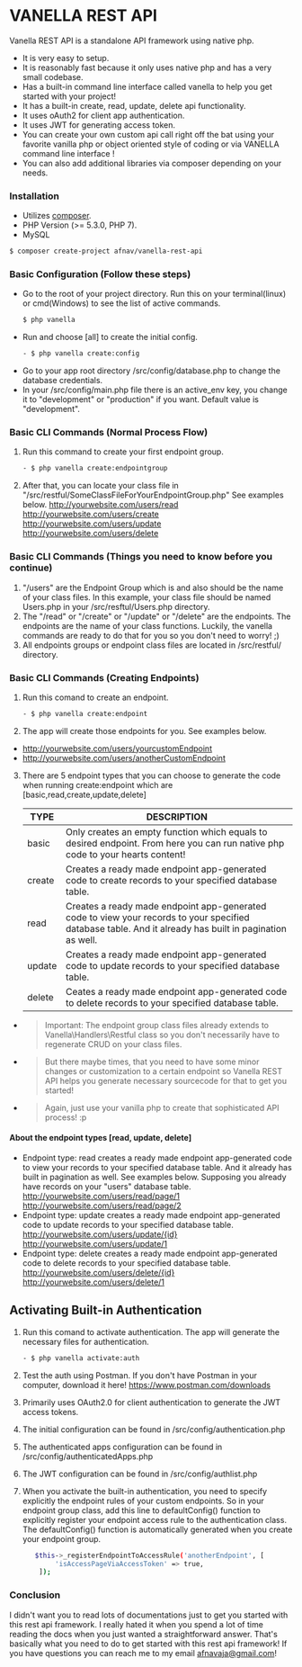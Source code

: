 # VANELLA REST API
Vanella REST API is a standalone API framework using native php.

  - It is very easy to setup.
  - It is reasonably fast because it only uses native php and has a very small codebase.
  - Has a built-in command line interface called vanella to help you get started with your    project!
  - It has a built-in create, read, update, delete api functionality.
  - It uses oAuth2 for client app authentication.
  - It uses JWT for generating access token.
  - You can create your own custom api call right off the bat using your favorite vanilla php or object oriented style of coding or via VANELLA command line interface !
  - You can also add additional libraries via composer depending on your needs.

### Installation

- Utilizes [composer](https://getcomposer.org/download/).
- PHP Version (>= 5.3.0, PHP 7).
- MySQL

```sh
$ composer create-project afnav/vanella-rest-api
```

### Basic Configuration (Follow these steps)
- Go to the root of your project directory. Run this on your terminal(linux) or cmd(Windows) to see the list of active commands.
    ```sh
    $ php vanella
    ```
- Run and choose [all] to create the initial config.
    ```sh
    - $ php vanella create:config
    ```
- Go to your app root directory /src/config/database.php to change the database credentials.
- In your /src/config/main.php file there is an active_env key, you change it to "development" or "production" if you want. Default value is "development".



### Basic CLI Commands (Normal Process Flow)
 1. Run this command to create your first endpoint group. 

    ```sh
    - $ php vanella create:endpointgroup
    ``` 
 2. After that, you can locate your class file in "/src/restful/SomeClassFileForYourEndpointGroup.php" See examples below.
http://yourwebsite.com/users/read
http://yourwebsite.com/users/create
http://yourwebsite.com/users/update
http://yourwebsite.com/users/delete

### Basic CLI Commands (Things you need to know before you continue)
 1. "/users" are the Endpoint Group which is and also should be the name of your class files. In this example, your class file should be named Users.php in your /src/resftul/Users.php directory.
 2. The "/read" or "/create" or "/update" or "/delete" are the endpoints. The endpoints are the name of your class functions. Luckily, the vanella commands are ready to do that for you so you don't need to worry! ;)
 3. All endpoints groups or endpoint class files are located in /src/restful/ directory.

### Basic CLI Commands (Creating Endpoints)
 1. Run this comand to create an endpoint.
    ```sh
    - $ php vanella create:endpoint
    ``` 
 2. The app will create those endpoints for you. See examples below.
 - http://yourwebsite.com/users/yourcustomEndpoint
 - http://yourwebsite.com/users/anotherCustomEndpoint
 3. There are 5 endpoint types that you can choose to generate the code when running create:endpoint which are [basic,read,create,update,delete]
 
    | TYPE | DESCRIPTION |
    | ------ | ------ |
    | basic | Only creates an empty function which equals to desired endpoint. From here you can run native php code to your hearts content! |
    | create | Creates a ready made endpoint app-generated code to create records to your specified database table. |
    | read | Creates a ready made endpoint app-generated code to view your records to your specified database table. And it already has built in pagination as well.|
    | update | Creates a ready made endpoint app-generated code to update records to your specified database table. |
    | delete | Ceates a ready made endpoint app-generated code to delete records to your specified database table. |

  - > Important: The endpoint group class files already extends to Vanella\Handlers\Restful class so you don't necessarily have to regenerate CRUD on your class files. 
  - >But there maybe times, that you need to have some minor changes or customization to a certain endpoint so Vanella REST API helps you generate necessary sourcecode for that to get you started! 
  - > Again, just use your vanilla php to create that sophisticated API process! :p

  #### About the endpoint types [read, update, delete]
 - Endpoint type: read creates a ready made endpoint app-generated code to view your records to    your specified database table. And it already has built in pagination as well. See examples     below. Supposing you already have records on your "users" database table.
   http://yourwebsite.com/users/read/page/1
   http://yourwebsite.com/users/read/page/2
 - Endpoint type: update creates a ready made endpoint app-generated code to update records to     your specified database table.
   http://yourwebsite.com/users/update/{id}
   http://yourwebsite.com/users/update/1
 - Endpoint type: delete creates a ready made endpoint app-generated code to delete records to     your specified database table.
   http://yourwebsite.com/users/delete/{id}
   http://yourwebsite.com/users/delete/1

## Activating Built-in Authentication

 1. Run this comand to activate authentication. The app will generate the necessary files for authentication.
    ```sh
    - $ php vanella activate:auth
    ``` 
 2. Test the auth using Postman. If you don't have Postman in your computer, download it here! https://www.postman.com/downloads
 3. Primarily uses OAuth2.0 for client authentication to generate the JWT access tokens.
 4. The initial configuration can be found in /src/config/authentication.php
 5. The authenticated apps configuration can be found in /src/config/authenticatedApps.php
 6. The JWT configuration can be found in /src/config/authlist.php
 7. When you activate the built-in authentication, you need to specify explicitly the endpoint    rules of your custom endpoints. So in your endpoint group class, add this line to       defaultConfig() function to explicitly register your endpoint access rule to the    authentication class. The defaultConfig() function is automatically generated when you create your endpoint group.
 
    ```sh
       $this->_registerEndpointToAccessRule('anotherEndpoint', [
            'isAccessPageViaAccessToken' => true,
        ]);
    ``` 

### Conclusion
I didn't want you to read lots of documentations just to get you started with this rest api framework. I really hated it when you spend a lot of time reading the docs when you just wanted a straightforward answer. That's basically what you need to do to get started with this rest api framework! If you have questions you can reach me to my email afnavaja@gmail.com!